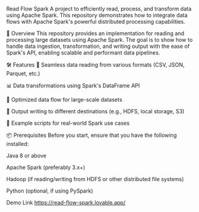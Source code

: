 Read Flow Spark
A project to efficiently read, process, and transform data using Apache Spark. This repository demonstrates how to integrate data flows with Apache Spark's powerful distributed processing capabilities.

🚀 Overview
This repository provides an implementation for reading and processing large datasets using Apache Spark. The goal is to show how to handle data ingestion, transformation, and writing output with the ease of Spark's API, enabling scalable and performant data pipelines.

🛠 Features
🔄 Seamless data reading from various formats (CSV, JSON, Parquet, etc.)

📊 Data transformations using Spark's DataFrame API

🚀 Optimized data flow for large-scale datasets

📝 Output writing to different destinations (e.g., HDFS, local storage, S3)

🧪 Example scripts for real-world Spark use cases

📦 Prerequisites
Before you start, ensure that you have the following installed:

Java 8 or above

Apache Spark (preferably 3.x+)

Hadoop (if reading/writing from HDFS or other distributed file systems)

Python (optional, if using PySpark)


Demo Link
https://read-flow-spark.lovable.app/
